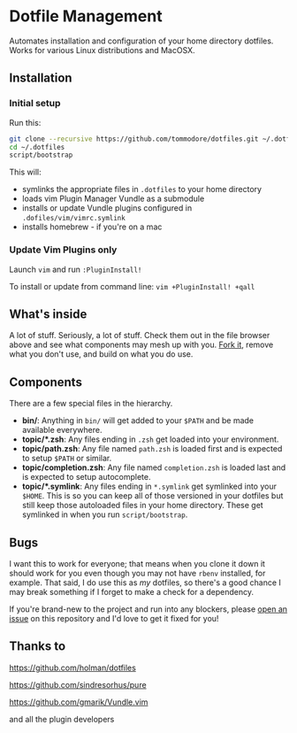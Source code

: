 # Dotfile Management

Automates installation and configuration of your home directory dotfiles.
Works for various Linux distributions and MacOSX.

## Installation

### Initial setup

Run this:

```sh
git clone --recursive https://github.com/tommodore/dotfiles.git ~/.dotfiles
cd ~/.dotfiles
script/bootstrap
```

This will:
* symlinks the appropriate files in `.dotfiles` to your home directory
* loads vim Plugin Manager Vundle as a submodule
* installs or update Vundle plugins configured in `.dofiles/vim/vimrc.symlink`
* installs homebrew - if you're on a mac

### Update Vim Plugins only

Launch `vim` and run `:PluginInstall!`

To install or update from command line: `vim +PluginInstall! +qall`

## What's inside

A lot of stuff. Seriously, a lot of stuff. Check them out in the file browser
above and see what components may mesh up with you.
[Fork it](https://github.com/tommodore/dotfiles/fork), remove what you don't
use, and build on what you do use.

## Components

There are a few special files in the hierarchy.

- **bin/**: Anything in `bin/` will get added to your `$PATH` and be made
  available everywhere.
- **topic/\*.zsh**: Any files ending in `.zsh` get loaded into your
  environment.
- **topic/path.zsh**: Any file named `path.zsh` is loaded first and is
  expected to setup `$PATH` or similar.
- **topic/completion.zsh**: Any file named `completion.zsh` is loaded
  last and is expected to setup autocomplete.
- **topic/\*.symlink**: Any files ending in `*.symlink` get symlinked into
  your `$HOME`. This is so you can keep all of those versioned in your dotfiles
  but still keep those autoloaded files in your home directory. These get
  symlinked in when you run `script/bootstrap`.

## Bugs

I want this to work for everyone; that means when you clone it down it should
work for you even though you may not have `rbenv` installed, for example. That
said, I do use this as *my* dotfiles, so there's a good chance I may break
something if I forget to make a check for a dependency.

If you're brand-new to the project and run into any blockers, please
[open an issue](https://github.com/tommodore/dotfiles/issues) on this repository
and I'd love to get it fixed for you!

Thanks to
---------

https://github.com/holman/dotfiles

https://github.com/sindresorhus/pure

https://github.com/gmarik/Vundle.vim

and all the plugin developers
